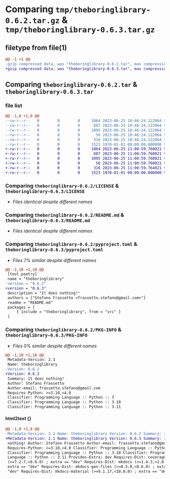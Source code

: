 # Comparing `tmp/theboringlibrary-0.6.2.tar.gz` & `tmp/theboringlibrary-0.6.3.tar.gz`

## filetype from file(1)

```diff
@@ -1 +1 @@
-gzip compressed data, was "theboringlibrary-0.6.2.tar", max compression
+gzip compressed data, was "theboringlibrary-0.6.3.tar", max compression
```

## Comparing `theboringlibrary-0.6.2.tar` & `theboringlibrary-0.6.3.tar`

### file list

```diff
@@ -1,6 +1,6 @@
--rw-r--r--   0        0        0     1064 2023-06-25 10:46:24.122064 theboringlibrary-0.6.2/LICENSE
--rw-r--r--   0        0        0      687 2023-06-25 10:46:24.122064 theboringlibrary-0.6.2/README.md
--rw-r--r--   0        0        0     1095 2023-06-25 10:46:24.122064 theboringlibrary-0.6.2/pyproject.toml
--rw-r--r--   0        0        0       56 2023-06-25 10:46:24.122064 theboringlibrary-0.6.2/src/theboringlibrary/__init__.py
--rw-r--r--   0        0        0      316 2023-06-25 10:46:24.122064 theboringlibrary-0.6.2/src/theboringlibrary/core.py
--rw-r--r--   0        0        0     1523 1970-01-01 00:00:00.000000 theboringlibrary-0.6.2/PKG-INFO
+-rw-r--r--   0        0        0     1064 2023-06-25 11:00:59.760021 theboringlibrary-0.6.3/LICENSE
+-rw-r--r--   0        0        0      687 2023-06-25 11:00:59.760021 theboringlibrary-0.6.3/README.md
+-rw-r--r--   0        0        0     1095 2023-06-25 11:00:59.760021 theboringlibrary-0.6.3/pyproject.toml
+-rw-r--r--   0        0        0       56 2023-06-25 11:00:59.760021 theboringlibrary-0.6.3/src/theboringlibrary/__init__.py
+-rw-r--r--   0        0        0      316 2023-06-25 11:00:59.764021 theboringlibrary-0.6.3/src/theboringlibrary/core.py
+-rw-r--r--   0        0        0     1523 1970-01-01 00:00:00.000000 theboringlibrary-0.6.3/PKG-INFO
```

### Comparing `theboringlibrary-0.6.2/LICENSE` & `theboringlibrary-0.6.3/LICENSE`

 * *Files identical despite different names*

### Comparing `theboringlibrary-0.6.2/README.md` & `theboringlibrary-0.6.3/README.md`

 * *Files identical despite different names*

### Comparing `theboringlibrary-0.6.2/pyproject.toml` & `theboringlibrary-0.6.3/pyproject.toml`

 * *Files 7% similar despite different names*

```diff
@@ -1,10 +1,10 @@
 [tool.poetry]
 name = "theboringlibrary"
-version = "0.6.2"
+version = "0.6.3"
 description = "It does nothing!"
 authors = ["Stefano Frassetto <frassetto.stefano@gmail.com>"]
 readme = "README.md"
 packages = [
     { include = "theboringlibrary", from = "src" }
 ]
```

### Comparing `theboringlibrary-0.6.2/PKG-INFO` & `theboringlibrary-0.6.3/PKG-INFO`

 * *Files 0% similar despite different names*

```diff
@@ -1,10 +1,10 @@
 Metadata-Version: 2.1
 Name: theboringlibrary
-Version: 0.6.2
+Version: 0.6.3
 Summary: It does nothing!
 Author: Stefano Frassetto
 Author-email: frassetto.stefano@gmail.com
 Requires-Python: >=3.10,<4.0
 Classifier: Programming Language :: Python :: 3
 Classifier: Programming Language :: Python :: 3.10
 Classifier: Programming Language :: Python :: 3.11
```

#### html2text {}

```diff
@@ -1,8 +1,8 @@
-Metadata-Version: 2.1 Name: theboringlibrary Version: 0.6.2 Summary: It does
+Metadata-Version: 2.1 Name: theboringlibrary Version: 0.6.3 Summary: It does
 nothing! Author: Stefano Frassetto Author-email: frassetto.stefano@gmail.com
 Requires-Python: >=3.10,<4.0 Classifier: Programming Language :: Python :: 3
 Classifier: Programming Language :: Python :: 3.10 Classifier: Programming
 Language :: Python :: 3.11 Provides-Extra: dev Requires-Dist: coverage[toml]
 (>=7.2.7,<8.0.0) ; extra == "dev" Requires-Dist: mkdocs (>=1.4.3,<2.0.0) ;
 extra == "dev" Requires-Dist: mkdocs-gen-files (>=0.5.0,<0.6.0) ; extra ==
 "dev" Requires-Dist: mkdocs-material (>=9.1.17,<10.0.0) ; extra == "dev"
```

